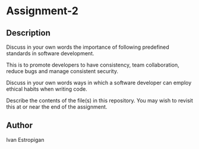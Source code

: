 # Assignment-2

## Description
Discuss in your own words the importance of following predefined standards in software development.

This is to promote developers to have consistency, team collaboration, reduce bugs and manage consistent security.

Discuss in your own words ways in which a software developer can employ ethical habits when writing code.


Describe the contents of the file(s) in this repository. You may wish to revisit this at or near the end of the assignment.

## Author

Ivan Estropigan
